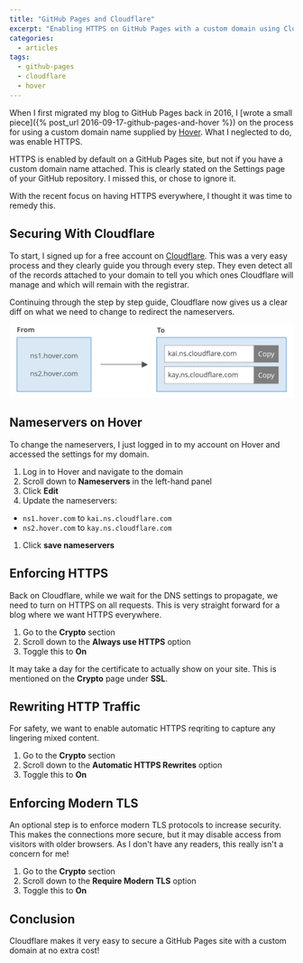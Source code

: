 ```yaml
---
title: "GitHub Pages and Cloudflare"
excerpt: "Enabling HTTPS on GitHub Pages with a custom domain using Cloudflare."
categories:
  - articles
tags:
  - github-pages
  - cloudflare
  - hover
---
```


When I first migrated my blog to GitHub Pages back in 2016, I [wrote a small piece]({% post_url 2016-09-17-github-pages-and-hover %}) on the process for using a custom domain name supplied by [Hover][1]. What I neglected to do, was enable HTTPS.

HTTPS is enabled by default on a GitHub Pages site, but not if you have a custom domain name attached. This is clearly stated on the Settings page of your GitHub repository. I missed this, or chose to ignore it.

With the recent focus on having HTTPS everywhere, I thought it was time to remedy this.

## Securing With Cloudflare

To start, I signed up for a free account on [Cloudflare][2]. This was a very easy process and they clearly guide you through every step. They even detect all of the records attached to your domain to tell you which ones Cloudflare will manage and which will remain with the registrar.

Continuing through the step by step guide, Cloudflare now gives us a clear diff on what we need to change to redirect the nameservers.

![Nameserver changes suggested by Cloudflare][cloudflare-nameservers]

## Nameservers on Hover

To change the nameservers, I just logged in to my account on Hover and accessed the settings for my domain.

1. Log in to Hover and navigate to the domain
1. Scroll down to **Nameservers** in the left-hand panel
1. Click **Edit**
1. Update the nameservers:
  * `ns1.hover.com` to `kai.ns.cloudflare.com`
  * `ns2.hover.com` to `kay.ns.cloudflare.com`
1. Click **save nameservers**

## Enforcing HTTPS

Back on Cloudflare, while we wait for the DNS settings to propagate, we need to turn on HTTPS on all requests. This is very straight forward for a blog where we want HTTPS everywhere.

1. Go to the **Crypto** section
1. Scroll down to the **Always use HTTPS** option
1. Toggle this to **On**

It may take a day for the certificate to actually show on your site. This is mentioned on the **Crypto** page under **SSL**.

## Rewriting HTTP Traffic

For safety, we want to enable automatic HTTPS reqriting to capture any lingering mixed content.

1. Go to the **Crypto** section
1. Scroll down to the **Automatic HTTPS Rewrites** option
1. Toggle this to **On**

## Enforcing Modern TLS

An optional step is to enforce modern TLS protocols to increase security. This makes the connections more secure, but it may disable access from visitors with older browsers. As I don't have any readers, this really isn't a concern for me!

1. Go to the **Crypto** section
1. Scroll down to the **Require Modern TLS** option
1. Toggle this to **On**

## Conclusion

Cloudflare makes it very easy to secure a GitHub Pages site with a custom domain at no extra cost!

<!-- References -->
[1]: https://www.hover.com/ "Hover.com"
[2]: https://www.cloudflare.com/ "Cloudflare.com"

<!-- Images -->
[cloudflare-nameservers]: /assets/images/articles/cloudflare-nameservers.png "Nameserver Changes Suggested by Cloudflare"
